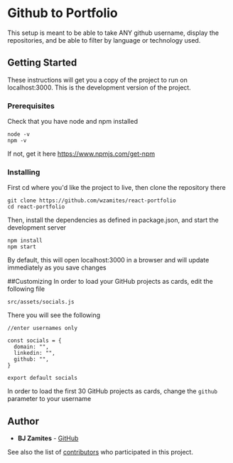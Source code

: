 # Github to Portfolio

This setup is meant to be able to take ANY github username, display the repositories, and be able to filter by language or technology used.

## Getting Started

These instructions will get you a copy of the project to run on localhost:3000. This is the development version of the project.

### Prerequisites

Check that you have node and npm installed

```
node -v
npm -v
```

If not, get it here https://www.npmjs.com/get-npm

### Installing

First cd where you'd like the project to live, then clone the repository there

```
git clone https://github.com/wzamites/react-portfolio
cd react-portfolio
```

Then, install the dependencies as defined in package.json, and start the development server

```
npm install
npm start
```
By default, this will open localhost:3000 in a browser and will update immediately as you save changes

##Customizing
In order to load your GitHub projects as cards, edit the following file

```
src/assets/socials.js
```

There you will see the following

```
//enter usernames only

const socials = {
  domain: "",
  linkedin: "",
  github: "",
}

export default socials

```

In order to load the first 30 GitHub projects as cards, change the ```github``` parameter to your username

## Author

* **BJ Zamites** - [GitHub](https://github.com/wzamites)

See also the list of [contributors](https://github.com/wzamites/react-portfolio/contributors) who participated in this project.
